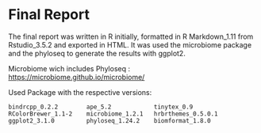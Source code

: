 # Final Report

The final report was written in R initially, formatted in R Markdown_1.11 from Rstudio_3.5.2 and exported in HTML.
It was used the microbiome package and the phyloseq to generate the results with ggplot2.

Microbiome wich includes Phyloseq : https://microbiome.github.io/microbiome/

Used Package with the respective versions:

    bindrcpp_0.2.2        ape_5.2            tinytex_0.9       
    RColorBrewer_1.1-2    microbiome_1.2.1   hrbrthemes_0.5.0.1
    ggplot2_3.1.0         phyloseq_1.24.2    biomformat_1.8.0  
